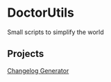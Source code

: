 # DoctorUtils

Small scripts to simplify the world

## Projects

[Changelog Generator](./changelog-generator)

